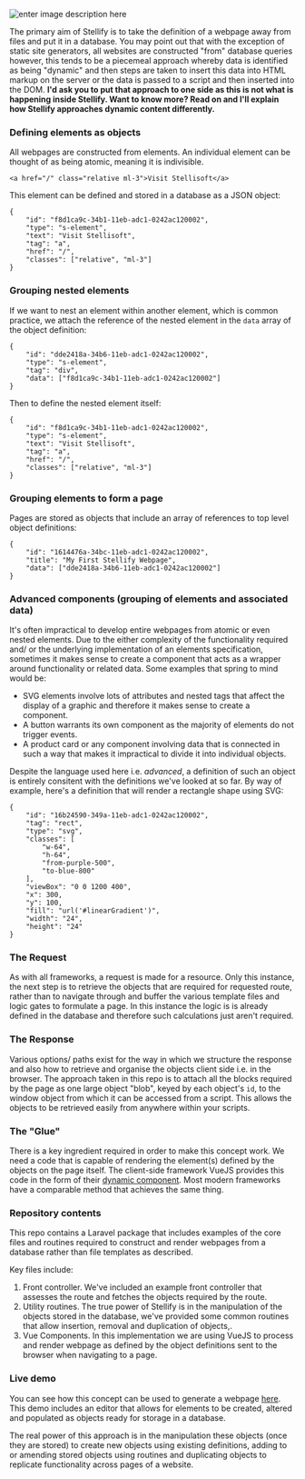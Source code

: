 ![enter image description here](https://stellifysoftware.s3.eu-west-2.amazonaws.com/stellisoftyellow.svg)

The primary aim of Stellify is to take the definition of a webpage away from files and put it in a database. You may point out that with the exception of static site generators, all websites are constructed "from" database queries however, this tends to be a piecemeal approach whereby data is identified as being "dynamic" and then steps are taken to insert this data into HTML markup on the server or the data is passed to a script and then inserted into the DOM. **I'd ask you to put that approach to one side as this is not what is happening inside Stellify. Want to know more? Read on and I'll explain how Stellify approaches  dynamic content differently.** 

### Defining elements as objects

All webpages are constructed from elements. An individual element can be thought of as being atomic, meaning it is indivisible.

```
<a href="/" class="relative ml-3">Visit Stellisoft</a>
```

This element can be defined and stored in a database as a JSON object:

```
{
	"id": "f8d1ca9c-34b1-11eb-adc1-0242ac120002",
	"type": "s-element",
	"text": "Visit Stellisoft",
	"tag": "a",
	"href": "/",
	"classes": ["relative", "ml-3"]
}
```

### Grouping nested elements

If we want to nest an element within another element, which is common practice, we attach the reference of the nested element in the `data` array of the object definition:
```
{
	"id": "dde2418a-34b6-11eb-adc1-0242ac120002",
	"type": "s-element",
	"tag": "div",
	"data": ["f8d1ca9c-34b1-11eb-adc1-0242ac120002"]
}
```
Then to define the nested element itself:
```
{
	"id": "f8d1ca9c-34b1-11eb-adc1-0242ac120002",
	"type": "s-element",
	"text": "Visit Stellisoft",
	"tag": "a",
	"href": "/",
	"classes": ["relative", "ml-3"]
}
```

### Grouping elements to form a page

Pages are stored as objects that include an array of references to top level object definitions:

```
{
	"id": "1614476a-34bc-11eb-adc1-0242ac120002",
	"title": "My First Stellify Webpage",
	"data": ["dde2418a-34b6-11eb-adc1-0242ac120002"]
}
```

### Advanced components (grouping of elements and associated data)

It's often impractical to develop entire webpages from atomic or even nested elements. Due to the either complexity of the functionality required and/ or the underlying implementation of an elements specification, sometimes it makes sense to create a component that acts as a wrapper around functionality or related data. Some examples that spring to mind would be:

 - SVG elements involve lots of attributes and nested tags that affect the display of a graphic and therefore it makes sense to create a component.
 - A button warrants its own component as the majority of elements do not trigger events.
 - A product card or any component involving data that is connected in such a way that makes it impractical to divide it into individual objects.

Despite the language used here i.e. *advanced*, a definition of such an object is entirely consitent with the definitions we've looked at so far. By way of example, here's a definition that will render a rectangle shape using SVG:

```
{
	"id": "16b24590-349a-11eb-adc1-0242ac120002",
	"tag": "rect",
	"type": "svg",
	"classes": [
		"w-64",
		"h-64",
		"from-purple-500",
		"to-blue-800"
	],
	"viewBox": "0 0 1200 400",
	"x": 300,
	"y": 100,
	"fill": "url('#linearGradient')",
	"width": "24",
	"height": "24"
}
```

### The Request
As with all frameworks, a request is made for a resource. Only this instance, the next step is to retrieve the objects that are required for requested route, rather than to navigate through and buffer the various template files and logic gates to formulate a page. In this instance the logic is is already defined in the database and therefore such calculations just aren't required.

### The Response
Various options/ paths exist for the way in which we structure the response and also how to retrieve and organise the objects client side i.e. in the browser. The approach taken in this repo is to attach all the blocks required by the page as one large object "blob", keyed by each object's `id`, to the window object from which it can be accessed from a script. This allows the objects to be retrieved easily from anywhere within your scripts.

### The "Glue"
There is a key ingredient required in order to make this concept work. We need a code that is capable of rendering the element(s) defined by the objects on the page itself. The client-side framework VueJS provides this code in the form of their [dynamic component](https://vuejs.org/v2/guide/components.html#Dynamic-Components). Most modern frameworks have a comparable method that achieves the same thing.

### Repository contents
This repo contains a Laravel package that includes examples of the core files and routines required to construct and render webpages from a database rather than file templates as described.

Key files include:
1. Front controller. We've included an example front controller that assesses the route and fetches the objects required by the route.
2. Utility routines. The true power of Stellify is in the manipulation of the objects stored in the database, we've provided some common routines that allow insertion, removal and duplication of objects,.
3. Vue Components. In this implementation we are using VueJS to process and render webpage as defined by the object definitions sent to the browser when navigating to a page.

### Live demo
You can see how this concept can be used to generate a webpage [here](https://stellisoft.com?edit). This demo includes an editor that allows for elements to be created, altered and populated as objects ready for storage in a database.

The real power of this approach is in the manipulation these objects (once they are stored) to create new objects using existing definitions, adding to or amending stored objects using routines and duplicating objects to replicate functionality across pages of a website.